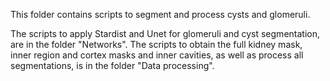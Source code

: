 This folder contains scripts to segment and process cysts and glomeruli.

The scripts to apply Stardist and Unet for glomeruli and cyst segmentation, are in the folder "Networks". The scripts to obtain the full kidney mask, inner region and cortex masks and inner cavities, as well as process all segmentations, is in the folder "Data processing".